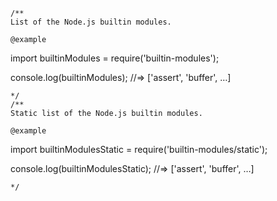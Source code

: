 ```
/**
List of the Node.js builtin modules.

@example
```
import builtinModules = require('builtin-modules');

console.log(builtinModules);
//=> ['assert', 'buffer', …]
```
*/
/**
Static list of the Node.js builtin modules.

@example
```
import builtinModulesStatic = require('builtin-modules/static');

console.log(builtinModulesStatic);
//=> ['assert', 'buffer', …]
```
*/
```